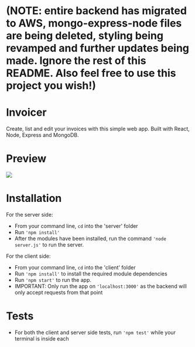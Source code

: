 # (NOTE: entire backend has migrated to AWS, mongo-express-node files are being deleted, styling being revamped and further updates being made. Ignore the rest of this README. Also feel free to use this project you wish!)


# Invoicer

Create, list and edit your invoices with this simple web app. Built with React, Node, Express and MongoDB.

# Preview

![](invoicer.gif)

# Installation 

For the server side:
- From your command line, ```cd``` into the 'server' folder
- Run ```'npm install'```
- After the modules have been installed, run the command ```'node server.js'``` to run the server.


For the client side:
- From your command line, ```cd``` into the 'client' folder
- Run ```'npm install'``` to install the required module dependencies
- Run ```'npm start'``` to run the app.
- IMPORTANT: Only run the app on ```'localhost:3000'``` as the backend will only accept requests from that point

# Tests
- For both the client and server side tests, run ```'npm test'``` while your terminal is inside each
